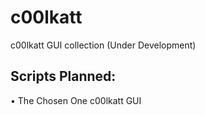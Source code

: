 # c00lkatt
c00lkatt GUI collection (Under Development)

## Scripts Planned:
• The Chosen One c00lkatt GUI

